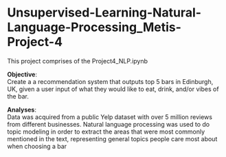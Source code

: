 # Unsupervised-Learning-Natural-Language-Processing_Metis-Project-4

This project comprises of the Project4_NLP.ipynb

**Objective**: <br>
Create a a recommendation system that outputs top 5 bars in Edinburgh, UK, given a user input of what they would like to eat, drink, and/or vibes of the bar.

**Analyses**: <br>
Data was acquired from a public Yelp dataset with over 5 million reviews from different businesses. 
Natural language processing was used to do topic modeling in order to extract the areas that were most commonly mentioned in the text, representing general topics people care most about when choosing a bar

